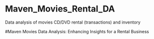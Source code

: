 # Maven_Movies_Rental_DA

Data analysis of movies CD/DVD rental (transactions) and inventory

#Maven Movies Data Analysis: Enhancing Insights for a Rental Business
